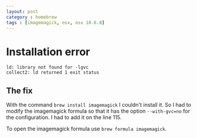 ```yaml
---
layout: post
category : homebrew
tags : [imagemagick, osx, osx 10.6.8]
---
```


# Installation error

    ld: library not found for -lgvc
    collect2: ld returned 1 exit status

## The fix

With the command `brew install imagemagick` I couldn't install it.
So I had to modify the imagemagick formula so that it has the option `--with-gvc=no` for the configuration. I had to add it on the line 115.

To open the imagemagick formula use `brew formula imagemagick`.